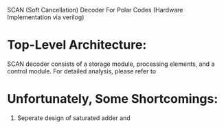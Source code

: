 SCAN (Soft Cancellation) Decoder For Polar Codes (Hardware Implementation via verilog)

# Top-Level Architecture:
SCAN decoder consists of a storage module, processing elements, and a control module. For detailed analysis, please refer to 

# Unfortunately, Some Shortcomings:
1. Seperate design of saturated adder and
